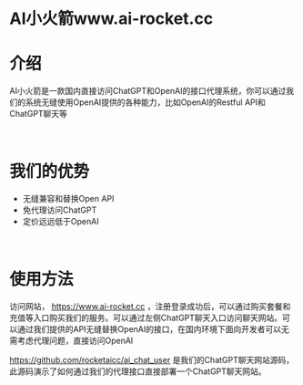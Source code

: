 # AI小火箭www.ai-rocket.cc



# 介绍

AI小火箭是一款国内直接访问ChatGPT和OpenAI的接口代理系统，你可以通过我们的系统无缝使用OpenAI提供的各种能力，比如OpenAI的Restful API和ChatGPT聊天等

<br>

# 我们的优势
- 无缝兼容和替换Open API
- 免代理访问ChatGPT
- 定价远远低于OpenAI

<br>

# 使用方法

访问网站， https://www.ai-rocket.cc ，注册登录成功后，可以通过购买套餐和充值等入口购买我们的服务。可以通过左侧ChatGPT聊天入口访问聊天网站。可以通过我们提供的API无缝替换OpenAI的接口，在国内环境下面向开发者可以无需考虑代理问题，直接访问OpenAI

https://github.com/rocketaicc/ai_chat_user 是我们的ChatGPT聊天网站源码，此源码演示了如何通过我们的代理接口直接部署一个ChatGPT聊天网站。
